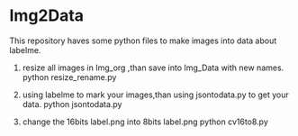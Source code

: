 # Img2Data
This repository haves some python files to make images into data about labelme.
1. resize all images in Img_org ,than save into Img_Data with new names.
python resize_rename.py

2. using labelme to mark your images,than using jsontodata.py to get your data.
python jsontodata.py

3. change the 16bits label.png into 8bits label.png
python cv16to8.py
